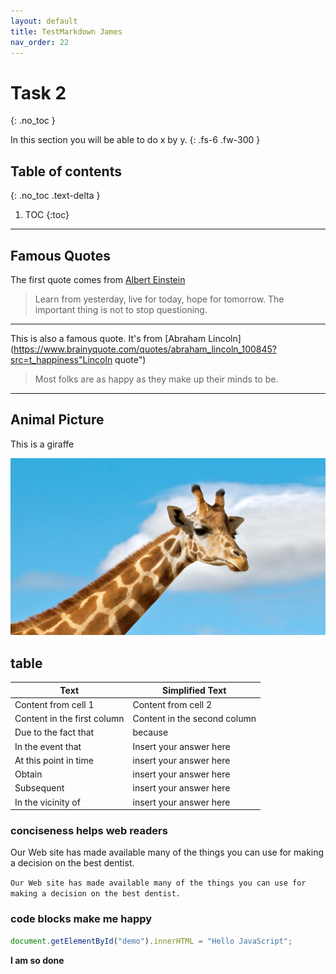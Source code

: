 ```yaml
---
layout: default
title: TestMarkdown James
nav_order: 22
---
```


# Task 2
{: .no_toc }


In this section you will be able to do x by y.
{: .fs-6 .fw-300 }

## Table of contents
{: .no_toc .text-delta }

1. TOC
{:toc}

---

## Famous Quotes

The first quote comes from [Albert Einstein](https://www.brainyquote.com/quotes/albert_einstein_125368
 "Einstein quote")
 
   >Learn from yesterday, live for today, hope for tomorrow. The important thing is not to stop questioning.
   
   ---
   
This is also a famous quote.  It's from  [Abraham Lincoln](https://www.brainyquote.com/quotes/abraham_lincoln_100845?src=t_happiness"Lincoln quote")
 
  >Most folks are as happy as they make up their minds to be.
  
  ---

## Animal Picture

This is a giraffe

![giraffe](https://github.com/Jamesreinhardt222/comm-documentation-assignment/blob/gh-pages/assets/images/giraffe.jpg?raw=true)

## table

Text | Simplified Text
------------ | -------------
Content from cell 1 | Content from cell 2
Content in the first column | Content in the second column
Due to the fact that |	because
In the event that	| Insert your answer here
At this point in time |	insert your answer here
Obtain |	insert your answer here
Subsequent |	insert your answer here
In the vicinity of |	insert your answer here

### conciseness helps web readers

Our Web site has made available many of the things you can use for making a decision on the best dentist.

`Our Web site has made available many of the things you can use for making a decision on the best dentist.`


### code blocks make me happy
```javascript
document.getElementById("demo").innerHTML = "Hello JavaScript";
```
**I am so done**
